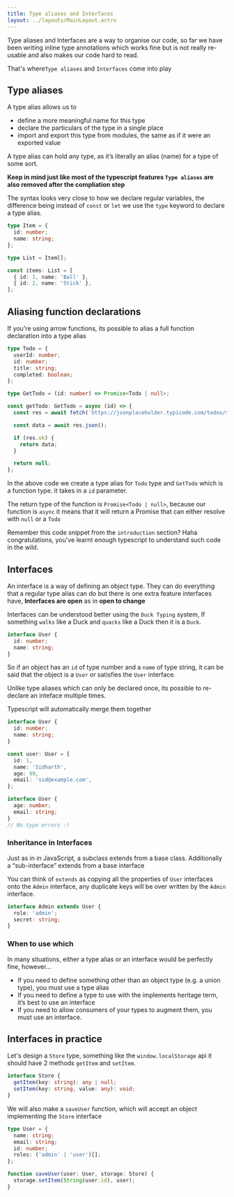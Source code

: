 ```yaml
---
title: Type aliases and Interfaces
layout: ../layouts/MainLayout.astro
---
```


Type aliases and Interfaces are a way to organise our code, so far we have been writing inline type annotations which works fine but is not really re-usable and also makes our code hard to read.

That's where`Type aliases` and `Interfaces` come into play

## Type aliases

A type alias allows us to

- define a more meaningful name for this type
- declare the particulars of the type in a single place
- import and export this type from modules, the same as if it were an exported value

A type alias can hold any type, as it’s literally an alias (name) for a type of some sort.

**Keep in mind just like most of the typescript features `Type aliases` are also removed after the compliation step**

The syntax looks very close to how we declare regular variables, the difference being instead of `const` or `let` we use the `type` keyword to declare a type alias.

```ts
type Item = {
  id: number;
  name: string;
};

type List = Item[];

const items: List = [
  { id: 1, name: 'Ball' },
  { id: 2, name: 'Stick' },
];
```

## Aliasing function declarations

If you're using arrow functions, its possible to alias a full function declaration into a type alias

```ts
type Todo = {
  userId: number;
  id: number;
  title: string;
  completed: boolean;
};

type GetTodo = (id: number) => Promise<Todo | null>;

const getTodo: GetTodo = async (id) => {
  const res = await fetch(`https://jsonplaceholder.typicode.com/todos/${id}`);

  const data = await res.json();

  if (res.ok) {
    return data;
  }

  return null;
};
```

In the above code we create a type alias for `Todo` type and `GetTodo` which is a function type. it takes in a `id` parameter.

The return type of the function is `Promise<Todo | null>`, because our function is `async` it means that it will return a Promise that can either resolve with `null` or a `Todo`

Remember this code snippet from the `introduction` section? Haha congratulations, you've learnt enough typescript to understand such code in the wild.

## Interfaces

An interface is a way of defining an object type. They can do everything that a regular type alias can do but there is one extra feature interfaces have, **Interfaces are open** as in **open to change**

Interfaces can be understood better using the `Duck Typing` system, If something `walks` like a Duck and `quacks` like a Duck then it is a `Duck`.

```ts
interface User {
  id: number;
  name: string;
}
```

So if an object has an `id` of type number and a `name` of type string, it can be said that the object is a `User` or satisfies the `User` interface.

Unlike type aliases which can only be declared once, its possible to re-declare an inteface multiple times.

Typescript will automatically merge them together

```ts
interface User {
  id: number;
  name: string;
}

const user: User = {
  id: 1,
  name: 'Sidharth',
  age: 99,
  email: 'sid@example.com',
};

interface User {
  age: number;
  email: string;
}
// No type errors :)
```

### Inheritance in Interfaces

Just as in in JavaScript, a subclass extends from a base class.
Additionally a “sub-interface” extends from a base interface

You can think of `extends` as copying all the properties of `User` interfaces onto the `Admin` interface,
any duplicate keys will be over written by the `Admin` interface.

```ts
interface Admin extends User {
  role: 'admin';
  secret: string;
}
```

### When to use which

In many situations, either a type alias or an interface would be perfectly fine, however…

- If you need to define something other than an object type (e.g. a union type), you must use a type alias
- If you need to define a type to use with the implements heritage term, it’s best to use an interface
- If you need to allow consumers of your types to augment them, you must use an interface.

## Interfaces in practice

Let's design a `Store` type, something like the `window.localStorage` api it should have 2 methods `getItem` and `setItem`.

```ts
interface Store {
  getItem(key: string): any | null;
  setItem(key: string, value: any): void;
}
```

We will also make a `saveUser` function, which will accept an object implementing the `Store` interface

```ts
type User = {
  name: string;
  email: string;
  id: number;
  roles: ('admin' | 'user')[];
};

function saveUser(user: User, storage: Store) {
  storage.setItem(String(user.id), user);
}
```
